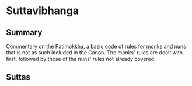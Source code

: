 # Suttavibhanga

## Summary

Commentary on the Patimokkha, a basic code of rules for monks and nuns that is not as such included in the Canon. The monks' rules are dealt with first, followed by those of the nuns' rules not already covered.

## Suttas